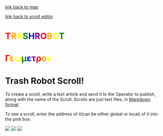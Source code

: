 [link back to map](mapuser.html)

[link back to scroll editor](scrolleditor.html)

# <span style = "color:red">T</span><span style = "color:orange">R</span><span style = "color:yellow">A</span><span style = "color:green">S</span><span style = "color:blue">H</span><span style = "color:purple">R</span><span style = "color:red">O</span><span style = "color:orange">B</span><span style = "color:yellow">O</span><span style = "color:green">T</span>     

# <span style = "color:red">&#x0393;</span><span style = "color:orange">&#x03b5;</span><span style = "color:yellow">&#x03c9;</span><span style = "color:green">&#x03bc;</span><span style = "color:blue">&#x03b5;</span><span style = "color:purple">&#x03c4;</span><span style = "color:red">&#x03c1;</span><span style = "color:orange">&#x03bf;</span><span style = "color:yellow">&#x03bd;</span>


# Trash Robot Scroll!

To create a scroll, write a text article and send it to the Operator to publish, along with the name of the Scroll.  Scrolls are just text files, in [Markdown format](https://guides.github.com/features/mastering-markdown/).

To see a scroll, enter the address of it(can be either global or local) of it into the pink box. 

![](https://i.imgur.com/Za5kZ7G.jpg)
![](https://i.imgur.com/mPAqj3C.png)
![](https://i.imgur.com/fgA8O4M.png)

